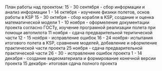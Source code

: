 План работы над проектом:
15 - 30 сентября - сбор информации и анализ информации 
1 - 14 октября - изучение физики полетов, основ работы в KSP
15 - 30 октября - сбор корабля в KSP, создание и оценка математической модели
1 - 10 ноября - оформеление документации проекта согласно ГОСТу, изучение програмной реализации полета при помощи автопилота
11 ноября - сдача предварительной теритической части
12 - 15 ноября - исправление ошибок
16 - 24 ноября- испытания итогового полета в KSP, сравнение моделей, добавление и оформление практической части проекта
25 ноября - сдача предварительной практической части
26 - 30 - исправление ошибок проекта
1 - 14 декабря - создание видеоматериала и формирование конечной версии проекта
15 декабря- итоговая сдача полного проекта
